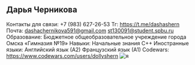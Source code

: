 ## Дарья Черникова

Контакты для связи:
   +7 (983) 627-26-53
   Тг: https://t.me/dashashern
   Почта: dashachernikova591@gmail.com
          st130091@student.spbu.ru
Образование: 
  Бюджетное общеобразовательное учреждение города Омска «Гимназия №19» 
Навыки: 
  Начальные знания С++
Иностранные языки:
  Английский язык (А2)
  Французский язык (А1)
Codewars:
  https://www.codewars.com/users/dollyshern
![я](https://github.com/user-attachments/assets/6aa920f7-7b89-4427-aab4-daaf9bb7779e)
